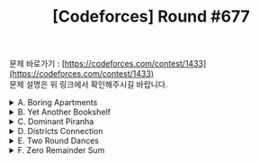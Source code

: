 ﻿---
toc: true
title:  "[Codeforces] Round #677"
last_modified_at:   2020-10-22
categories : PS2020
excerpt: "(Div.3) A~F"
image: "https://drive.google.com/uc?id=1gORQYCXSVR93dvRTN3O3JEAzbujh4d8Y"
sitemap :
  changefreq : weekly
  priority : 1.0
---
문제 바로가기 : [https://codeforces.com/contest/1433](https://codeforces.com/contest/1433)<br>
문제 설명은 위 링크에서 확인해주시길 바랍니다.

<details>
<summary>A. Boring Apartments</summary>
<div markdown="1">
### solution
<script src="https://gist.github.com/yooniversal/aa90368fcb10626d54945de7c09641de.js"></script>

같은 숫자가 연속되는 케이스에 한해서 설명하고 있다.<br>
숫자는 1~9까지 이므로 다행히도 길이가 최대 4여서 케이스가 많지 않다.<br>
input이 222로 들어왔다면, 일단 1로 시작하는 숫자는 [1, 11, 111, 1111]이 있어 1+2+3+4=10이 된다.<br>
또한 [2, 22, 222]가 있으므로 10+(1+2+3)=16이 된다.<br>
일반화해서 input으로 들어오는 값의 숫자가 a라면 $$(a-1)/times 10$$이 먼저 더해져야 한다.<br>

</div>
</details>

<details>
<summary>B. Yet Another Bookshelf</summary>
<div markdown="1">
### solution
<script src="https://gist.github.com/yooniversal/c2d631bf6561fa4ed947ad0d5c0725a5.js"></script>

설명을 읽어보면 1이 연속된 경우 덩어리로 쳐서 한꺼번에 움직일 수 있는 특징이 있다. (0은 해당되지 않는다)<br>
<br>
처음에 시작되는 1을 기준잡아서 오른쪽으로 탐색할 때 1이 발견될 때마다 (인덱스차-1)만큼 답에 갱신해준 후<br>
기준을 다시 방금 탐색한 인덱스로 설정해주고 반복하면 된다.

</div>
</details>

<details>
<summary>C. Dominant Piranha</summary>
<div markdown="1">
### solution
<script src="https://gist.github.com/yooniversal/ebe73a06f66ecf182a576adb3ee18533.js"></script>

가장 큰 수가 a라고 가정하면, 주어진 값 중에 a인 원소가 여러개 있을 수 있다.<br>
하지만 a 주변에 a-1이 단 1개라도 존재할 경우 a는 a+1이 될 수 있으며 최종적으로 모든 값보다 커지게 된다.<br>
따라서 이에 해당되는 값이 존재하는지 탐색한 후 출력하면 된다.<br>
당연하게도 모두 값이 같다면 -1이 되겠다.

</div>
</details>

<details>
<summary>D. Districts Connection</summary>
<div markdown="1">
### solution
<script src="https://gist.github.com/yooniversal/ac01b8549ded3129ab8f6987158b1e9d.js"></script>

처음에 DFS로 슥슥 짜서 제출했다가 시원하게 TLE를 받았다. ㅠㅠ<br>
문제는 단순하다. 같은 값을 갖지않는 원소들 끼리 연결할 수 있으며 n-1개의 엣지로 모두 연결할 수 있는지 묻는 문제다.<br>
서로 값이 상이한 정도를 종류라고 치면 [3, 3, 3, 3]처럼 종류가 1개뿐일 땐 서로 어떤 것도 연결할 수 없다.<br>
다만 종류가 2개라면 [1, 2, 2, 2]라고 해도 1이 모든 2에 연결할 수 있으므로 해결할 수 있다.<br>
n의 범위가 그리 크지않아 $$O(n^2)$$에 통과할 수 있다.

</div>
</details>

<details>
<summary>E. Two Round Dances</summary>
<div markdown="1">
### solution
<script src="https://gist.github.com/yooniversal/e9a9f4da74b016ff36a818cc2d322508.js"></script>

표현을 어떻게 해야할지 모르겠는데.. [1, 2, 3, 4]가 있고 이 배열이 순환한다고 하자.<br>
그럼 [4, 1, 2, 3], [3, 4, 1, 2], [2, 3, 4, 1]가 나오는데 이렇게 순환하는 경우를 모두 같다고 쳐야 한다.<br>
어떤 수의 순열을 구했을 때 그 수의 길이가 k고 등장하는 수가 1~k라면, 경우의 수는 k!이 된다.<br>
하지만 위의 예처럼 반드시 순환하는 케이스가 존재한다.<br>
잘 생각해보면, k개에서 1개를 뺀 나머지 k-1개만 순열을 돌리면 (k-1)!개의 케이스들가 나오는데<br>
k개의 순열(k!)입장에서 봤을 땐 이 (k-1)!이 서로 순환하지 않는 케이스들이 된다.<br>
<br>
n개중에 절반을 고르고, 이 고른 경우에서 양쪽을 뒤집으면 같은 경우가 정확히 1번 존재하므로<br>
2를 나눠준 후 각 배열에 존재하는 케이스들을 서로 곱해주면 식은 다음과 같아진다.<br>
$$C(n, \frac{n}{2})\times ((\frac{n}{2}-1)!)^2\times \frac{1}{2}$$

</div>
</details>

<details>
<summary>F. Zero Remainder Sum</summary>
<div markdown="1">
### solution
<script src="https://gist.github.com/yooniversal/0193684998a2d486363596cdf2d712bd.js"></script>

각 행에서 m/2개가 넘지 않도록 원소를 구한 합이 k로 나누어 떨어질 때 합의 최댓값을 구하는 문제다.<br>
전형적인 DP 유형이 되겠다.<br>
<br>
m/2개를 택하지 않았을 때 현재 원소를 선택할지, 선택하지 않을지를 나누고<br>
m/2개를 택했거나 마지막 원소를 처리한 상태라면 다음 행으로 넘어가도록 처리해주면 된다.<br>
이 때 나누어 떨어지는지 체크하기 위해서 합을 온전히 계속 갖고 다닐 수 없다. 메모리에 한계가 있다.<br>
어차피 중간값에 모듈러를 걸어도, 총합에 모듈러를 걸어도 결과는 같으므로 k 미만의 값을 취할 수 있게 된다.<br>
따라서 인자 sum에 그 값을 가지고 다니면서 최종적으로 `sum % k == 0` 인지 확인하면 된다.

</div>
</details>



<script src="https://utteranc.es/client.js"
        repo="yooniversal/blog-comments"
        issue-term="pathname"
        theme="github-light"
        crossorigin="anonymous"
        async>
</script>

